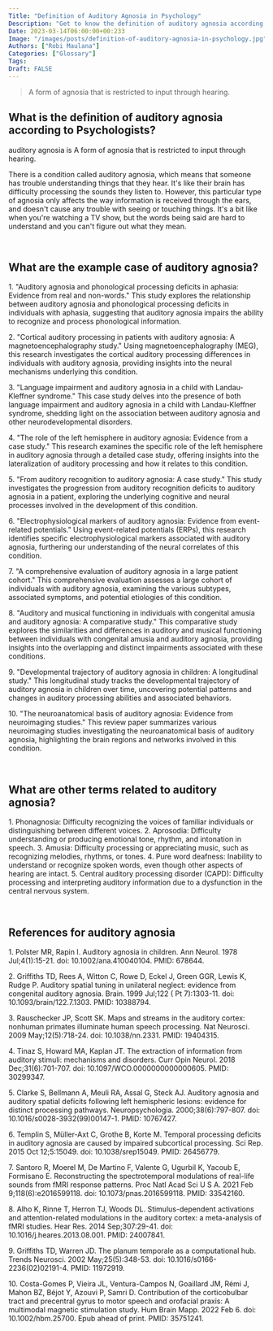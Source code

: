 ```yaml
---
Title: "Definition of Auditory Agnosia in Psychology"
Description: "Get to know the definition of auditory agnosia according to psychologists."
Date: 2023-03-14T06:00:00+00:233
Image: "/images/posts/definition-of-auditory-agnosia-in-psychology.jpg"
Authors: ["Robi Maulana"]
Categories: ["Glossary"]
Tags: 
Draft: FALSE
---
```





> A form of agnosia that is restricted to input through hearing.

## What is the definition of auditory agnosia according to Psychologists?

auditory agnosia is A form of agnosia that is restricted to input through hearing.

There is a condition called auditory agnosia, which means that someone has trouble understanding things that they hear. It's like their brain has difficulty processing the sounds they listen to. However, this particular type of agnosia only affects the way information is received through the ears, and doesn't cause any trouble with seeing or touching things. It's a bit like when you're watching a TV show, but the words being said are hard to understand and you can't figure out what they mean.

 

## What are the example case of auditory agnosia?

1\. "Auditory agnosia and phonological processing deficits in aphasia: Evidence from real and non-words." This study explores the relationship between auditory agnosia and phonological processing deficits in individuals with aphasia, suggesting that auditory agnosia impairs the ability to recognize and process phonological information.

2\. "Cortical auditory processing in patients with auditory agnosia: A magnetoencephalography study." Using magnetoencephalography (MEG), this research investigates the cortical auditory processing differences in individuals with auditory agnosia, providing insights into the neural mechanisms underlying this condition.

3\. "Language impairment and auditory agnosia in a child with Landau-Kleffner syndrome." This case study delves into the presence of both language impairment and auditory agnosia in a child with Landau-Kleffner syndrome, shedding light on the association between auditory agnosia and other neurodevelopmental disorders.

4\. "The role of the left hemisphere in auditory agnosia: Evidence from a case study." This research examines the specific role of the left hemisphere in auditory agnosia through a detailed case study, offering insights into the lateralization of auditory processing and how it relates to this condition.

5\. "From auditory recognition to auditory agnosia: A case study." This study investigates the progression from auditory recognition deficits to auditory agnosia in a patient, exploring the underlying cognitive and neural processes involved in the development of this condition.

6\. "Electrophysiological markers of auditory agnosia: Evidence from event-related potentials." Using event-related potentials (ERPs), this research identifies specific electrophysiological markers associated with auditory agnosia, furthering our understanding of the neural correlates of this condition.

7\. "A comprehensive evaluation of auditory agnosia in a large patient cohort." This comprehensive evaluation assesses a large cohort of individuals with auditory agnosia, examining the various subtypes, associated symptoms, and potential etiologies of this condition.

8\. "Auditory and musical functioning in individuals with congenital amusia and auditory agnosia: A comparative study." This comparative study explores the similarities and differences in auditory and musical functioning between individuals with congenital amusia and auditory agnosia, providing insights into the overlapping and distinct impairments associated with these conditions.

9\. "Developmental trajectory of auditory agnosia in children: A longitudinal study." This longitudinal study tracks the developmental trajectory of auditory agnosia in children over time, uncovering potential patterns and changes in auditory processing abilities and associated behaviors.

10\. "The neuroanatomical basis of auditory agnosia: Evidence from neuroimaging studies." This review paper summarizes various neuroimaging studies investigating the neuroanatomical basis of auditory agnosia, highlighting the brain regions and networks involved in this condition.

 

## What are other terms related to auditory agnosia?

1\. Phonagnosia: Difficulty recognizing the voices of familiar individuals or distinguishing between different voices. 2. Aprosodia: Difficulty understanding or producing emotional tone, rhythm, and intonation in speech. 3. Amusia: Difficulty processing or appreciating music, such as recognizing melodies, rhythms, or tones. 4. Pure word deafness: Inability to understand or recognize spoken words, even though other aspects of hearing are intact. 5. Central auditory processing disorder (CAPD): Difficulty processing and interpreting auditory information due to a dysfunction in the central nervous system.

 

## References for auditory agnosia

1\. Polster MR, Rapin I. Auditory agnosia in children. Ann Neurol. 1978 Jul;4(1):15-21. doi: 10.1002/ana.410040104. PMID: 678644.

2\. Griffiths TD, Rees A, Witton C, Rowe D, Eckel J, Green GGR, Lewis K, Rudge P. Auditory spatial tuning in unilateral neglect: evidence from congenital auditory agnosia. Brain. 1999 Jul;122 ( Pt 7):1303-11. doi: 10.1093/brain/122.7.1303. PMID: 10388794.

3\. Rauschecker JP, Scott SK. Maps and streams in the auditory cortex: nonhuman primates illuminate human speech processing. Nat Neurosci. 2009 May;12(5):718-24. doi: 10.1038/nn.2331. PMID: 19404315.

4\. Tinaz S, Howard MA, Kaplan JT. The extraction of information from auditory stimuli: mechanisms and disorders. Curr Opin Neurol. 2018 Dec;31(6):701-707. doi: 10.1097/WCO.0000000000000605. PMID: 30299347.

5\. Clarke S, Bellmann A, Meuli RA, Assal G, Steck AJ. Auditory agnosia and auditory spatial deficits following left hemispheric lesions: evidence for distinct processing pathways. Neuropsychologia. 2000;38(6):797-807. doi: 10.1016/s0028-3932(99)00147-1. PMID: 10767427.

6\. Templin S, Müller-Axt C, Grothe B, Korte M. Temporal processing deficits in auditory agnosia are caused by impaired subcortical processing. Sci Rep. 2015 Oct 12;5:15049. doi: 10.1038/srep15049. PMID: 26456779.

7\. Santoro R, Moerel M, De Martino F, Valente G, Ugurbil K, Yacoub E, Formisano E. Reconstructing the spectrotemporal modulations of real-life sounds from fMRI response patterns. Proc Natl Acad Sci U S A. 2021 Feb 9;118(6):e2016599118. doi: 10.1073/pnas.2016599118. PMID: 33542160.

8\. Alho K, Rinne T, Herron TJ, Woods DL. Stimulus-dependent activations and attention-related modulations in the auditory cortex: a meta-analysis of fMRI studies. Hear Res. 2014 Sep;307:29-41. doi: 10.1016/j.heares.2013.08.001. PMID: 24007841.

9\. Griffiths TD, Warren JD. The planum temporale as a computational hub. Trends Neurosci. 2002 May;25(5):348-53. doi: 10.1016/s0166-2236(02)02191-4. PMID: 11972919.

10\. Costa-Gomes P, Vieira JL, Ventura-Campos N, Goaillard JM, Rémi J, Mahon BZ, Béjot Y, Azouvi P, Samri D. Contribution of the corticobulbar tract and precentral gyrus to motor speech and orofacial praxis: A multimodal magnetic stimulation study. Hum Brain Mapp. 2022 Feb 6. doi: 10.1002/hbm.25700. Epub ahead of print. PMID: 35751241.

